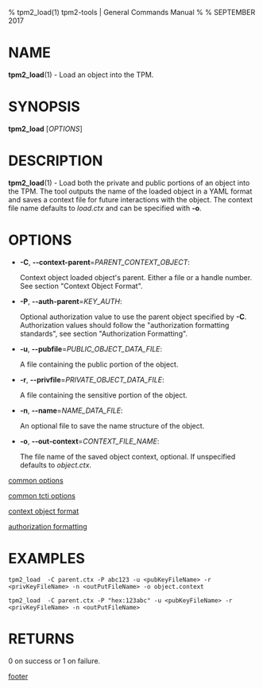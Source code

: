 % tpm2_load(1) tpm2-tools | General Commands Manual
%
% SEPTEMBER 2017

# NAME

**tpm2_load**(1) - Load an object into the TPM.

# SYNOPSIS

**tpm2_load** [*OPTIONS*]

# DESCRIPTION

**tpm2_load**(1) - Load both the private and public portions of an object
into the TPM.
The tool outputs the name of the loaded object in a YAML format and saves a
context file for future interactions with the object. The context file name
defaults to *load.ctx* and can be specified with **-o**.

# OPTIONS

  * **-C**, **--context-parent**=_PARENT\_CONTEXT\_OBJECT_:

    Context object loaded object's parent. Either a file or a handle number.
    See section "Context Object Format".

  * **-P**, **--auth-parent**=_KEY\_AUTH_:

    Optional authorization value to use the parent object specified by **-C**.
    Authorization values should follow the "authorization formatting standards",
    see section "Authorization Formatting".

  * **-u**, **--pubfile**=_PUBLIC\_OBJECT\_DATA\_FILE_:

    A file containing the public portion of the object.

  * **-r**, **--privfile**=_PRIVATE\_OBJECT\_DATA\_FILE_:

    A file containing the sensitive portion of the object.

  * **-n**, **--name**=_NAME\_DATA\_FILE_:

    An optional file to save the name structure of the object.

  * **-o**, **--out-context**=_CONTEXT\_FILE\_NAME_:

    The file name of the saved object context, optional. If unspecified defaults
    to *object.ctx*.

[common options](common/options.md)

[common tcti options](common/tcti.md)

[context object format](common/ctxobj.md)

[authorization formatting](common/authorizations.md)


# EXAMPLES

```
tpm2_load  -C parent.ctx -P abc123 -u <pubKeyFileName> -r <privKeyFileName> -n <outPutFileName> -o object.context

tpm2_load  -C parent.ctx -P "hex:123abc" -u <pubKeyFileName> -r <privKeyFileName> -n <outPutFileName>

```

# RETURNS

0 on success or 1 on failure.

[footer](common/footer.md)
